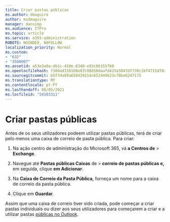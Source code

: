 ```yaml
---
title: Criar pastas públicas
ms.author: dmaguire
author: msdmaguire
manager: dansimp
ms.audience: ITPro
ms.topic: article
ms.service: o365-administration
ROBOTS: NOINDEX, NOFOLLOW
localization_priority: Normal
ms.custom:
- "632"
- "3500007"
ms.assetid: a53e3a0a-db1c-410e-8340-e93c06155f60
ms.openlocfilehash: f380ad158108e07c08d50daafd415a5847df730c1bf4715d70aab7c30860f4d6
ms.sourcegitcommit: b5f7da89a650d2915dc652449623c78be6247175
ms.translationtype: MT
ms.contentlocale: pt-PT
ms.lasthandoff: 08/05/2021
ms.locfileid: "54103311"
---
```

# <a name="creating-public-folders"></a>Criar pastas públicas

Antes de os seus utilizadores podeem utilizar pastas públicas, terá de criar pelo menos uma caixa de correio de pasta pública. Para criar:
  
1. Na ação centro de administração do Microsoft 365, vá **a Centros de** \> **Exchange**.

2. Navegue até **Pastas públicas Caixas** de \> **correio de pastas públicas e,** em seguida, clique **em Adicionar**.

3. Na **Caixa de Correio da Pasta Pública,** forneça um nome para a caixa de correio da pasta pública.

4. Clique em **Guardar**.

Assim que uma caixa de correio tiver sido criada, pode começar a criar pastas individuais ou dizer aos seus utilizadores para começarem a criar e a utilizar pastas [públicas no Outlook](https://support.office.com/article/Create-and-share-a-public-folder-in-Outlook-a2835011-d524-4a5c-a207-05c159bb2a97).
  